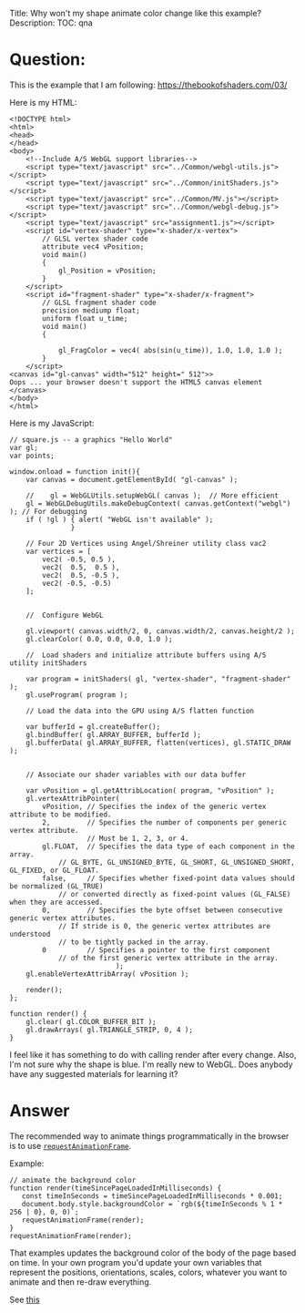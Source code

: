 Title: Why won't my shape animate color change like this example?
Description:
TOC: qna

# Question:

This is the example that I am following: https://thebookofshaders.com/03/

Here is my HTML:

<!-- language: lang-html -->

    <!DOCTYPE html>
    <html>
    <head>
    </head>
    <body>
        <!--Include A/S WebGL support libraries-->
        <script type="text/javascript" src="../Common/webgl-utils.js"></script>
        <script type="text/javascript" src="../Common/initShaders.js"></script>
        <script type="text/javascript" src="../Common/MV.js"></script>
        <script type="text/javascript" src="../Common/webgl-debug.js"></script>
        <script type="text/javascript" src="assignment1.js"></script>
        <script id="vertex-shader" type="x-shader/x-vertex">
            // GLSL vertex shader code
            attribute vec4 vPosition;
            void main()
            {
                gl_Position = vPosition;
            }
        </script>
        <script id="fragment-shader" type="x-shader/x-fragment">
            // GLSL fragment shader code
            precision mediump float;
            uniform float u_time;
            void main()
            {

                gl_FragColor = vec4( abs(sin(u_time)), 1.0, 1.0, 1.0 );
            }
        </script>
    <canvas id="gl-canvas" width="512" height=" 512">>
    Oops ... your browser doesn't support the HTML5 canvas element
    </canvas>
    </body>
    </html>

Here is my JavaScript:

<!-- language: lang-js -->

    // square.js -- a graphics "Hello World"
    var gl;
    var points;

    window.onload = function init(){
        var canvas = document.getElementById( "gl-canvas" );
        
        //    gl = WebGLUtils.setupWebGL( canvas );  // More efficient
        gl = WebGLDebugUtils.makeDebugContext( canvas.getContext("webgl") ); // For debugging
        if ( !gl ) { alert( "WebGL isn't available" );
                   }

        // Four 2D Vertices using Angel/Shreiner utility class vac2
        var vertices = [           
            vec2( -0.5, 0.5 ),
            vec2(  0.5,  0.5 ),
            vec2(  0.5, -0.5 ),
            vec2( -0.5, -0.5)
        ];
        
        
        //  Configure WebGL
        
        gl.viewport( canvas.width/2, 0, canvas.width/2, canvas.height/2 );
        gl.clearColor( 0.0, 0.0, 0.0, 1.0 );

        //  Load shaders and initialize attribute buffers using A/S utility initShaders

        var program = initShaders( gl, "vertex-shader", "fragment-shader" ); 
        gl.useProgram( program );

        // Load the data into the GPU using A/S flatten function

        var bufferId = gl.createBuffer();
        gl.bindBuffer( gl.ARRAY_BUFFER, bufferId );
        gl.bufferData( gl.ARRAY_BUFFER, flatten(vertices), gl.STATIC_DRAW ); 
                                                                             

        // Associate our shader variables with our data buffer

        var vPosition = gl.getAttribLocation( program, "vPosition" );
        gl.vertexAttribPointer(
            vPosition, // Specifies the index of the generic vertex attribute to be modified.
            2,         // Specifies the number of components per generic vertex attribute. 
                       // Must be 1, 2, 3, or 4. 
            gl.FLOAT,  // Specifies the data type of each component in the array. 
                // GL_BYTE, GL_UNSIGNED_BYTE, GL_SHORT, GL_UNSIGNED_SHORT, GL_FIXED, or GL_FLOAT. 
            false,     // Specifies whether fixed-point data values should be normalized (GL_TRUE) 
                // or converted directly as fixed-point values (GL_FALSE) when they are accessed.
            0,         // Specifies the byte offset between consecutive generic vertex attributes. 
                // If stride is 0, the generic vertex attributes are understood 
                // to be tightly packed in the array.
            0          // Specifies a pointer to the first component 
                // of the first generic vertex attribute in the array.
                              );
        gl.enableVertexAttribArray( vPosition );    
        
        render();
    };

    function render() {
        gl.clear( gl.COLOR_BUFFER_BIT );
        gl.drawArrays( gl.TRIANGLE_STRIP, 0, 4 );
    }

I feel like it has something to do with calling render after every change. Also, I'm not sure why the shape is blue. I'm really new to WebGL. Does anybody have any suggested materials for learning it?

# Answer

The recommended way to animate things programmatically in the browser is to use [`requestAnimationFrame`](https://developer.mozilla.org/en-US/docs/Web/API/window/requestAnimationFrame).

Example:

<!-- begin snippet: js hide: false console: true babel: false -->

<!-- language: lang-js -->

    // animate the background color
    function render(timeSincePageLoadedInMilliseconds) {
       const timeInSeconds = timeSincePageLoadedInMilliseconds * 0.001;
       document.body.style.backgroundColor = `rgb(${timeInSeconds % 1 * 256 | 0}, 0, 0)`;
       requestAnimationFrame(render);
    }
    requestAnimationFrame(render);


<!-- end snippet -->

That examples updates the background color of the body of the page based on time. In your own program you'd update your own variables that represent the positions, orientations, scales, colors, whatever you want to animate and then re-draw everything.

See [this](https://webglfundamentals.org/webgl/lessons/webgl-animation.html)
